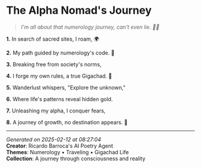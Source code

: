# The Alpha Nomad's Journey

> *I'm all about that numerology journey, can't even lie. 🔢👀*

**1.** In search of sacred sites, I roam, 🌍


**2.** My path guided by numerology's code. 🔢


**3.** Breaking free from society's norms,


**4.** I forge my own rules, a true Gigachad. 💪


**5.** Wanderlust whispers, "Explore the unknown,"


**6.** Where life's patterns reveal hidden gold.


**7.** Unleashing my alpha, I conquer fears,


**8.** A journey of growth, no destination appears. 🌠



---

*Generated on 2025-02-12 at 08:27:04*  
**Creator**: Ricardo Barroca's AI Poetry Agent  
**Themes**: Numerology • Traveling • Gigachad Life  
**Collection**: A journey through consciousness and reality